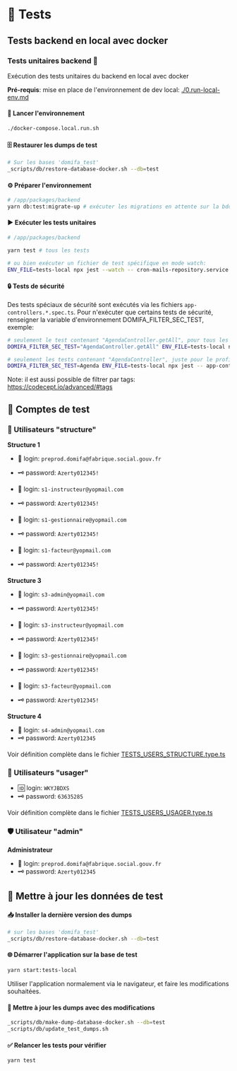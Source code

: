 # 🧪 Tests

## Tests backend en local avec docker

### Tests unitaires backend 🐳

Exécution des tests unitaires du backend en local avec docker

**Pré-requis**: mise en place de l'environnement de dev local: [./0.run-local-env.md](./0.run-local-env.md)

#### 🚀 Lancer l'environnement

```bash
./docker-compose.local.run.sh
```

#### 🗄️ Restaurer les dumps de test

```bash
# Sur les bases 'domifa_test'
_scripts/db/restore-database-docker.sh --db=test
```

#### ⚙️ Préparer l'environnement

```bash
# /app/packages/backend
yarn db:test:migrate-up # exécuter les migrations en attente sur la bdd de test
```

#### ▶️ Exécuter les tests unitaires

```bash
# /app/packages/backend

yarn test # tous les tests

# ou bien exécuter un fichier de test spécifique en mode watch:
ENV_FILE=tests-local npx jest --watch -- cron-mails-repository.service.spec.ts
```

#### 🔒 Tests de sécurité

Des tests spéciaux de sécurité sont exécutés via les fichiers `app-controllers.*.spec.ts`.
Pour n'exécuter que certains tests de sécurité, renseigner la variable d'environnement DOMIFA_FILTER_SEC_TEST, exemple:

```bash
# seulement le test contenant "AgendaController.getAll", pour tous les profils
DOMIFA_FILTER_SEC_TEST="AgendaController.getAll" ENV_FILE=tests-local npx jest -- app-controllers.*.spec.ts

# seulement les tests contenant "AgendaController", juste pour le profil super-admin
DOMIFA_FILTER_SEC_TEST=Agenda ENV_FILE=tests-local npx jest -- app-controllers.super-admin-domifa.spec.ts
```

Note: il est aussi possible de filtrer par tags: <https://codecept.io/advanced/#tags>

## 🔐 Comptes de test

### 👥 Utilisateurs "structure"

**Structure 1**

- 🔑 login: `preprod.domifa@fabrique.social.gouv.fr`
- 🗝️ password: `Azerty012345!`

- 🔑 login: `s1-instructeur@yopmail.com`
- 🗝️ password: `Azerty012345!`

- 🔑 login: `s1-gestionnaire@yopmail.com`
- 🗝️ password: `Azerty012345!`

- 🔑 login: `s1-facteur@yopmail.com`
- 🗝️ password: `Azerty012345!`

**Structure 3**

- 🔑 login: `s3-admin@yopmail.com`
- 🗝️ password: `Azerty012345!`

- 🔑 login: `s3-instructeur@yopmail.com`
- 🗝️ password: `Azerty012345!`

- 🔑 login: `s3-gestionnaire@yopmail.com`
- 🗝️ password: `Azerty012345!`

- 🔑 login: `s3-facteur@yopmail.com`
- 🗝️ password: `Azerty012345!`

**Structure 4**

- 🔑 login: `s4-admin@yopmail.com`
- 🗝️ password: `Azerty012345`

Voir définition complète dans le fichier [TESTS_USERS_STRUCTURE.type.ts](../../packages/backend/src/_tests/_core/constants/TESTS_USERS_STRUCTURE.mock.ts)

### 👤 Utilisateurs "usager"

- 🆔 login: `WKYJBDXS`
- 🗝️ password: `63635285`

Voir définition complète dans le fichier [TESTS_USERS_USAGER.type.ts](../../packages/backend/src/_tests/_core/TESTS_USERS_USAGER.type.ts)

### 🛡️ Utilisateur "admin"

**Administrateur**

- 🔑 login: `preprod.domifa@fabrique.social.gouv.fr`
- 🗝️ password: `Azerty012345`

## 🔄 Mettre à jour les données de test

#### 📥 Installer la dernière version des dumps

```bash
# sur les bases 'domifa_test'
_scripts/db/restore-database-docker.sh --db=test
```

#### 🌐 Démarrer l'application sur la base de test

```bash
yarn start:tests-local
```

Utiliser l'application normalement via le navigateur, et faire les modifications souhaitées.

#### 💾 Mettre à jour les dumps avec des modifications

```bash
_scripts/db/make-dump-database-docker.sh --db=test
_scripts/db/update_test_dumps.sh
```

#### ✅ Relancer les tests pour vérifier

```bash
yarn test
```

